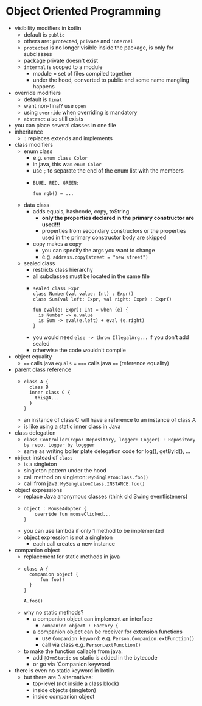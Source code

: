# Object Oriented Programming

- visibility modifiers in kotlin
    - default is `public`
    - others are: `protected`, `private` and `internal`
    - `protected` is no longer visible inside the package, is only for subclasses
    - package private doesn't exist
    - `internal` is scoped to a module
        - module = set of files compiled together
        - under the hood, converted to public and some name mangling happens
- override modifiers    
    - default is `final`
    - want non-final? use `open`
    - using `override` when overriding is mandatory
    - `abstract` also still exists
- you can place several classes in one file
- inheritance
    - `:` replaces extends and implements
- class modifiers
    - enum class
        - e.g. `enum class Color`
        - in java, this was `enum Color`
        - use `;` to separate the end of the enum list with the members
        - ```
          BLUE, RED, GREEN;
          
          fun rgb() = ...
          ```
    - data class
        - adds equals, hashcode, copy, toString
            - __only the properties declared in the primary constructor are used!!!__
            - properties from secondary constructors or the properties used in the primary constructor body are skipped
        - copy makes a copy
            - you can specify the args you want to change
            - e.g. `address.copy(street = "new street")`
    - sealed class
        - restricts class hierarchy
        - all subclasses must be located in the same file
        - ```
          sealed class Expr
          class Number(val value: Int) : Expr()
          class Sum(val left: Expr, val right: Expr) : Expr()
          
          fun eval(e: Expr): Int = when (e) {
            is Number -> e.value
            is Sum -> eval(e.left) + eval (e.right)
          }
          ```
        - you would need `else -> throw IllegalArg...` if you don't add sealed
        - otherwise the code wouldn't compile  
- object equality
    - `==` calls java `equals` 
    = `===` calls java `==` (reference equality)
- parent class reference
    - ```
      class A {
        class B
        inner class C {
          this@A...
        }
      }
      ```
    - an instance of class C will have a reference to an instance of class A
    - is like using a static inner class in Java
- class delegation
    - `class Controller(repo: Repository, logger: Logger) : Repository by repo, Logger by loggger`
    - same as writing boiler plate delegation code for log(), getById(), ...
- `object` instead of `class`
    - is a singleton
    - singleton pattern under the hood
    - call method on singleton: `MySingletonClass.foo()`
    - call from java: `MySingletonClass.INSTANCE.foo()`
- object expressions
    - replace Java anonymous classes (think old Swing eventlisteners)
    - ```
      object : MouseAdapter {
          override fun mouseClicked...
      }
      ```
    - you can use lambda if only 1 method to be implemented
    - object expression is not a singleton
        - each call creates a new instance
- companion object
    - replacement for static methods in java
    - ```
      class A {
        companion object {
            fun foo()
        }
      }
      
      A.foo()
      ```
    - why no static methods?
        - a companion object can implement an interface
            - `companion object : Factory {`
        - a companion object can be receiver for extension functions
            - use `Companion keyword`: e.g. `Person.Companion.extFunction()`
            - call via class e.g. `Person.extFunction()`
    - to make the function callable from java:
        - add `@JvmStatic` so static is added in the bytecode
        - or go via `Companion keyword
- there is even no static keyword in kotlin
    - but there are 3 alternatives:
        - top-level (not inside a class block)
        - inside objects (singleton)
        - inside companion object
            
                    
            
              
        